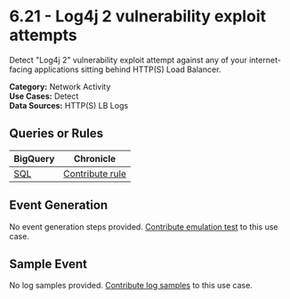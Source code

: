 # 6.21 - Log4j 2 vulnerability exploit attempts
Detect "Log4j 2" vulnerability exploit attempt against any of your internet-facing applications
sitting behind HTTP(S) Load Balancer.


**Category:** Network Activity
</br>
**Use Cases:** Detect
</br>
**Data Sources:** HTTP(S) LB Logs
</br>

## Queries or Rules
BigQuery | Chronicle |
--- | --- |
[SQL](../../sql/6_21_log4j_exploit_attempts.sql) | [Contribute rule](../../CONTRIBUTING.md)

## Event Generation
No event generation steps provided. [Contribute emulation test](../../CONTRIBUTING.md) to this use case.

## Sample Event
No log samples provided. [Contribute log samples](../../CONTRIBUTING.md) to this use case.

